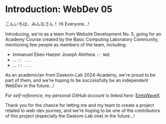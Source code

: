 # Introduction: WebDev 05

こんいちは、みんなさん！ Hi Everyone...!

Introducing, we're as a team from Website Development No. 5, going for an Academy Course created by the Basic Computing Laboratory Community, mentioning few people as members of the team, including:

- Immanuel Eben Haezer Joseph Aletheia `:: NUE`
- ... `:: ...`
- ... `:: ...`

As an academician from Daskom-Lab 2024-Academy, we're proud to be part of them, and we're hoping to be successfully be an independent WebDev in the future...!

_For self-reference, my personal GitHub account is linked here:_ [EintsWaveX](https://github.com/EintsWaveX)

Thank you for the chance for letting me and my team to create a project related to web-dev journey, and we're hoping to be one of the contributors of this project (especially the Daskom-Lab one) in the future...!
